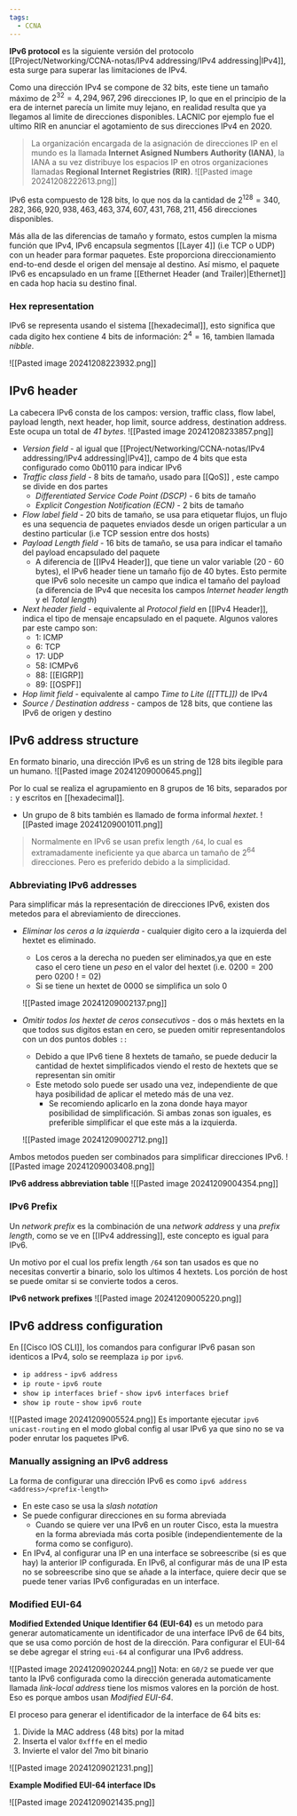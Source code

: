 ```yaml
---
tags:
  - CCNA
---
```

**IPv6 protocol** es la siguiente versión del protocolo [[Project/Networking/CCNA-notas/IPv4 addressing/IPv4 addressing|IPv4]], esta surge para superar las limitaciones de IPv4. 

Como una dirección IPv4 se compone de 32 bits, este tiene un tamaño máximo de $2^{32}=4,294,967,296$ direcciones IP, lo que en el principio de la era de internet parecía un limite muy lejano, en realidad resulta que ya llegamos al limite de direcciones disponibles. LACNIC por ejemplo fue el ultimo RIR en anunciar el agotamiento de sus direcciones IPv4 en 2020. 

> La organización encargada de la asignación de direcciones IP en el mundo es la llamada **Internet Asigned Numbers Authority (IANA)**, la IANA a su vez distribuye los espacios IP en otros organizaciones llamadas **Regional Internet Registries (RIR)**.
> ![[Pasted image 20241208222613.png]]


IPv6 esta compuesto de 128 bits, lo que nos da la cantidad de $2^{128}=340,282,366,920,938,463,463,374,607,431,768,211,456$ direcciones disponibles. 

Más alla de las diferencias de tamaño y formato, estos cumplen la misma función que IPv4, IPv6 encapsula segmentos [[Layer 4]] (i.e TCP o UDP) con un header para formar paquetes. Este proporciona direccionamiento end-to-end desde el origen del mensaje al destino. Así mismo, el paquete IPv6 es encapsulado en un frame [[Ethernet Header (and Trailer)|Ethernet]] en cada hop hacia su destino final. 

### Hex representation 
IPv6 se representa usando el sistema [[hexadecimal]], esto significa que cada digito hex contiene 4 bits de información: $2^{4}=16$, tambien llamada _nibble_. 

![[Pasted image 20241208223932.png]]

## IPv6 header 
La cabecera IPv6 consta de los campos: version, traffic class, flow label, payload length, next header, hop limit, source address, destination address. Este ocupa un total de _41 bytes_.
![[Pasted image 20241208233857.png]]
- _Version field_ - al igual que [[Project/Networking/CCNA-notas/IPv4 addressing/IPv4 addressing|IPv4]], campo de 4 bits que esta configurado como $0b0110$ para indicar IPv6 
- _Traffic class field_ - 8 bits de tamaño, usado para [[QoS]] , este campo se divide en dos partes 
	- _Differentiated Service Code Point (DSCP)_ - 6 bits de tamaño 
	- _Explicit Congestion Notification (ECN)_ - 2 bits de tamaño 
- _Flow label field_ - 20 bits de tamaño, se usa para etiquetar flujos, un flujo es una sequencia de paquetes enviados desde un origen particular a un destino particular (i.e TCP session entre dos hosts)
- _Payload Length field_ - 16 bits de tamaño, se usa para indicar el tamaño del payload encapsulado del paquete 
	- A diferencia de [[IPv4 Header]], que tiene un valor variable (20 - 60 bytes), el IPv6 header tiene un tamaño fijo de 40 bytes. Esto permite que IPv6 solo necesite un campo que indica el tamaño del payload (a diferencia de IPv4 que necesita los campos _Internet header length_ y el _Total length_)
- _Next header field_ - equivalente al _Protocol field_ en [[IPv4 Header]], indica el tipo de mensaje encapsulado en el paquete. Algunos valores par este campo son:
	- 1: ICMP 
	- 6: TCP 
	- 17: UDP 
	- 58: ICMPv6 
	- 88: [[EIGRP]] 
	- 89: [[OSPF]] 
- _Hop limit field_ - equivalente al campo _Time to Lite ([[TTL]])_ de IPv4 
- _Source / Destination address_ - campos de 128 bits, que contiene las IPv6 de origen y destino 

## IPv6 address structure
En formato binario, una dirección IPv6 es un string de 128 bits ilegible para un humano. 
![[Pasted image 20241209000645.png]]

Por lo cual se realiza el agrupamiento en 8 grupos de 16 bits, separados por `:` y escritos en [[hexadecimal]]. 
- Un grupo de 8 bits también es llamado de forma informal _hextet_.
![[Pasted image 20241209001011.png]]
> Normalmente en IPv6 se usan prefix length `/64`, lo cual es extramadamente ineficiente ya que abarca un tamaño de $2^{64}$ direcciones. Pero es preferido debido a la simplicidad. 

### Abbreviating IPv6 addresses
Para simplificar más la representación de direcciones IPv6, existen dos metedos para el abreviamiento de direcciones. 
- _Eliminar los ceros a la izquierda_ - cualquier digito cero a la izquierda del hextet es eliminado.
	- Los ceros a la derecha no pueden ser eliminados,ya que en este caso el cero tiene un _peso_ en el valor del hextet (i.e. $0200 = 200$ pero $0200\ != 02$)
	- Si se tiene un hextet de $0000$ se simplifica un solo $0$
	
	![[Pasted image 20241209002137.png]]
-  _Omitir todos los hextet de ceros consecutivos_ - dos o más hextets en la que todos sus digitos estan en cero, se pueden omitir representandolos con un dos puntos dobles `::`
	- Debido a que IPv6 tiene 8 hextets de tamaño, se puede deducir la cantidad de hextet simplificados viendo el resto de hextets que se representan sin omitir
	- Este metodo solo puede ser usado una vez, independiente de que haya posibilidad de aplicar el metedo más de una vez. 
		- Se recomiendo aplicarlo en la zona donde haya mayor posibilidad de simplificación. Si ambas zonas son iguales, es preferible simplificar el que este más a la izquierda.  
	
	![[Pasted image 20241209002712.png]]

Ambos metodos pueden ser combinados para simplificar direcciones IPv6. 
![[Pasted image 20241209003408.png]]

**IPv6 address abbreviation table**
![[Pasted image 20241209004354.png]]

### IPv6 Prefix 
Un _network prefix_ es la combinación de una _network address_ y una _prefix length_, como se ve en [[IPv4 addressing]], este concepto es igual para IPv6. 

Un motivo por el cual los prefix length `/64` son tan usados es que no necesitas convertir a binario, solo los ultimos 4 hextets. Los porción de host se puede omitar si se convierte todos a ceros. 

**IPv6 network prefixes**
![[Pasted image 20241209005220.png]]

## IPv6 address configuration 
En [[Cisco IOS CLI]], los comandos para configurar IPv6 pasan son identicos a IPv4, solo se reemplaza `ip` por `ipv6`.
- `ip address` - `ipv6 address`
- `ip route` - `ipv6 route`
- `show ip interfaces brief` - `show ipv6 interfaces brief`
- `show ip route` - `show ipv6 route` 

![[Pasted image 20241209005524.png]]
Es importante ejecutar `ipv6 unicast-routing` en el modo global config al usar IPv6 ya que sino no se va poder enrutar los paquetes IPv6. 

### Manually assigning an IPv6 address 
La forma de configurar una dirección IPv6 es como `ipv6 address <address>/<prefix-length>`
- En este caso se usa la _slash notation_
- Se puede configurar direcciones en su forma abreviada
	- Cuando se quiere ver una IPv6 en un router Cisco, esta la muestra en la forma abreviada más corta posible (independientemente de la forma como se configuro).
- En IPv4, al configurar una IP en una interface se sobreescribe (si es que hay) la anterior IP configurada. En IPv6, al configurar más de una IP esta no se sobreescribe sino que se añade a la interface, quiere decir que se puede tener varias IPv6 configuradas en un interface. 

### Modified EUI-64 
**Modified Extended Unique Identifier 64 (EUI-64)** es un metodo para generar automaticamente un identificador de una interface IPv6 de 64 bits, que se usa como porción de host de la dirección. Para configurar el EUI-64 se debe agregar el string `eui-64` al configurar una IPv6 address. 

![[Pasted image 20241209020244.png]]
Nota: en `G0/2` se puede ver que tanto la IPv6 configurada como la dirección generada automaticamente llamada _link-local address_ tiene los mismos valores en la porción de host. Eso es porque ambos usan _Modified EUI-64_.

El proceso para generar el identificador de la interface de 64 bits es:
1. Divide la MAC address (48 bits) por la mitad 
2. Inserta el valor `0xfffe` en el medio
3. Invierte el valor del 7mo bit binario 

![[Pasted image 20241209021231.png]]

**Example Modified EUI-64 interface IDs**

![[Pasted image 20241209021435.png]]


